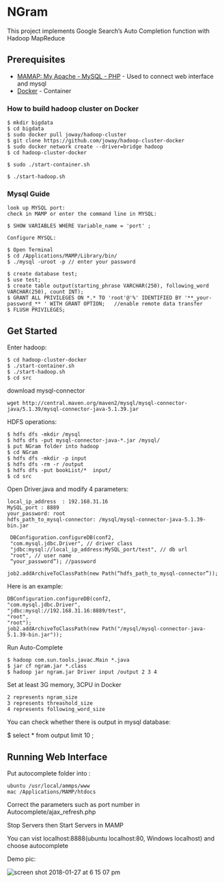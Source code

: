 # NGram

This project implements Google Search’s Auto Completion function with Hadoop MapReduce

## Prerequisites 

* [MAMAP: My Apache - MySQL - PHP](https://www.mamp.info/en/) - Used to connect web interface and mysql
* [Docker](https://docs.docker.com/) - Container

### How to build hadoop cluster on Docker

```
$ mkdir bigdata
$ cd bigdata
$ sudo docker pull joway/hadoop-cluster 
$ git clone https://github.com/joway/hadoop-cluster-docker 
$ sudo docker network create --driver=bridge hadoop 
$ cd hadoop-cluster-docker

$ sudo ./start-container.sh

$ ./start-hadoop.sh
```
### Mysql Guide
```
look up MYSQL port:
check in MAMP or enter the command line in MYSQL:

$ SHOW VARIABLES WHERE Variable_name = 'port' ; 

Configure MYSQL:

$ Open Terminal 
$ cd /Applications/MAMP/Library/bin/
$ ./mysql -uroot -p // enter your password

$ create database test;
$ use test;
$ create table output(starting_phrase VARCHAR(250), following_word VARCHAR(250), count INT); 
$ GRANT ALL PRIVILEGES ON *.* TO 'root'@'%' IDENTIFIED BY '**_your-password_** ' WITH GRANT OPTION;   //enable remote data transfer
$ FLUSH PRIVILEGES;
```
## Get Started 
Enter hadoop:
```
$ cd hadoop-cluster-docker
$ ./start-container.sh
$ ./start-hadoop.sh
$ cd src

```
download mysql-connector
```
wget http://central.maven.org/maven2/mysql/mysql-connector-java/5.1.39/mysql-connector-java-5.1.39.jar
```

HDFS operations:
```
$ hdfs dfs -mkdir /mysql
$ hdfs dfs -put mysql-connector-java-*.jar /mysql/
$ put NGram folder into hadoop
$ cd NGram
$ hdfs dfs -mkdir -p input
$ hdfs dfs -rm -r /output 
$ hdfs dfs -put bookList/*  input/ 
$ cd src
```
Open Driver.java and modify 4 parameters:

```
local_ip_address  : 192.168.31.16
MySQL_port : 8889
your_password: root
hdfs_path_to_mysql-connector: /mysql/mysql-connector-java-5.1.39-bin.jar

 DBConfiguration.configureDB(conf2,
 "com.mysql.jdbc.Driver", // driver class
 "jdbc:mysql://local_ip_address:MySQL_port/test", // db url
 "root", // user name
 “your_password”); //password

job2.addArchiveToClassPath(new Path(“hdfs_path_to_mysql-connector”));
```
Here is an example:
```
DBConfiguration.configureDB(conf2,
"com.mysql.jdbc.Driver",
"jdbc:mysql://192.168.31.16:8889/test",
"root",
"root");
job2.addArchiveToClassPath(new Path("/mysql/mysql-connector-java-5.1.39-bin.jar"));
```
Run Auto-Complete
```
$ hadoop com.sun.tools.javac.Main *.java
$ jar cf ngram.jar *.class
$ hadoop jar ngram.jar Driver input /output 2 3 4
```

Set at least 3G memory, 3CPU in Docker
```
2 represents ngram_size 
3 represents threashold_size
4 represents following_word_size
```
You can check whether there is output in mysql database:

$ select * from output limit 10 ;



## Running Web Interface

Put autocomplete folder into :
```
ubuntu /usr/local/ammps/www 
mac /Applications/MAMP/htdocs
```
Correct the parameters such as port number in Autocomplete/ajax_refresh.php

Stop Servers then Start Servers in MAMP

You can vist localhost:8888(ubuntu localhost:80, Windows localhost) and choose autocomplete

Demo pic:

![screen shot 2018-01-27 at 6 15 07 pm](https://user-images.githubusercontent.com/36029186/35716128-b0c98dbc-07a4-11e8-82a9-7569c2461736.png)


